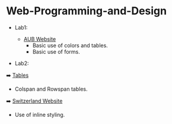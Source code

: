 # Web-Programming-and-Design
* Lab1: 
  - [AUB Website](https://github.com/aya-nashawati/Web-Programming-and-Design/tree/master/HOMEWORK/Homework1)
    - Basic use of colors and tables.
    - Basic use of forms.
  
* Lab2:

:arrow_right: [Tables](https://github.com/aya-nashawati/Web-Programming-and-Design/tree/master/LABS/Lab2/Tables)
- Colspan and Rowspan tables.

:arrow_right: [Switzerland Website](https://github.com/aya-nashawati/Web-Programming-and-Design/tree/master/LABS/Lab2/Switzerland)
- Use of inline styling.
